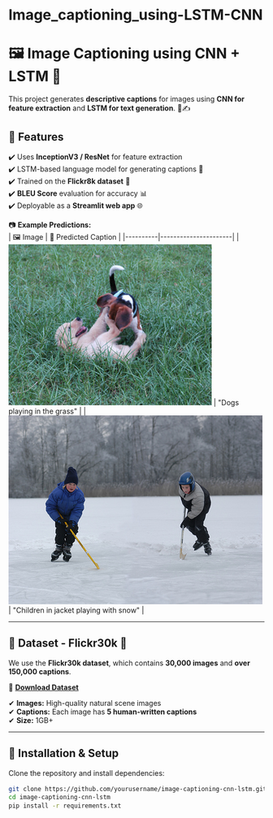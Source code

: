 # Image_captioning_using-LSTM-CNN
# 🖼️ Image Captioning using CNN + LSTM 🚀  

This project generates **descriptive captions** for images using **CNN for feature extraction** and **LSTM for text generation**. 📸✍️  

## 📌 Features
✔️ Uses **InceptionV3 / ResNet** for feature extraction  
✔️ LSTM-based language model for generating captions 📝  
✔️ Trained on the **Flickr8k dataset** 📂  
✔️ **BLEU Score** evaluation for accuracy 📊  
✔️ Deployable as a **Streamlit web app** 🌐  

📷 **Example Predictions:**  
| 🖼️ Image | 📝 Predicted Caption |
|----------|----------------------|
| ![Sample Image](static/sample1.jpg) | "Dogs playing in the grass" |
| ![Sample Image](static/sample2.jpg) | "Children in jacket playing with snow" |

---

## 📌 Dataset - Flickr30k 📂
We use the **Flickr30k dataset**, which contains **30,000 images** and **over 150,000 captions**.  

🔗 **[Download Dataset](https://www.kaggle.com/datasets/hsankesara/flickr-image-dataset)**  

✔ **Images:** High-quality natural scene images  
✔ **Captions:** Each image has **5 human-written captions**  
✔ **Size:** 1GB+  

---

## 📌 Installation & Setup
Clone the repository and install dependencies:
```bash
git clone https://github.com/yourusername/image-captioning-cnn-lstm.git
cd image-captioning-cnn-lstm
pip install -r requirements.txt
